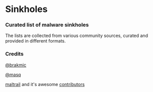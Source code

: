 # Sinkholes
### Curated list of malware sinkholes

The lists are collected from various community sources, curated and provided in different formats.


### Credits
[@brakmic](https://github.com/brakmic)

[@masq](https://github.com/masq)

[maltrail](https://github.com/stamparm/maltrail/) and it's awesome [contributors](https://github.com/stamparm/maltrail/graphs/contributors)
